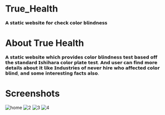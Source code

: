# True_Health
𝗔 𝘀𝘁𝗮𝘁𝗶𝗰 𝘄𝗲𝗯𝘀𝗶𝘁𝗲 𝗳𝗼𝗿 𝗰𝗵𝗲𝗰𝗸 𝗰𝗼𝗹𝗼𝗿 𝗯𝗹𝗶𝗻𝗱𝗻𝗲𝘀𝘀
# About True Health
𝗔 𝘀𝘁𝗮𝘁𝗶𝗰 𝘄𝗲𝗯𝘀𝗶𝘁𝗲 𝘄𝗵𝗶𝗰𝗵 𝗽𝗿𝗼𝘃𝗶𝗱𝗲𝘀 𝗰𝗼𝗹𝗼𝗿 𝗯𝗹𝗶𝗻𝗱𝗻𝗲𝘀𝘀 𝘁𝗲𝘀𝘁 𝗯𝗮𝘀𝗲𝗱 𝗼𝗳𝗳 𝘁𝗵𝗲 𝘀𝘁𝗮𝗻𝗱𝗮𝗿𝗱 𝗜𝘀𝗵𝗶𝗵𝗮𝗿𝗮 𝗰𝗼𝗹𝗼𝗿 𝗽𝗹𝗮𝘁𝗲 𝘁𝗲𝘀𝘁. 𝗔𝗻𝗱 𝘂𝘀𝗲𝗿 𝗰𝗮𝗻 𝗳𝗶𝗻𝗱 𝗺𝗼𝗿𝗲 𝗱𝗲𝘁𝗮𝗶𝗹𝘀 𝗮𝗯𝗼𝘂𝘁 𝗶𝘁 𝗹𝗶𝗸𝗲 𝗜𝗻𝗱𝘂𝘀𝘁𝗿𝗶𝗲𝘀 𝗼𝗳 𝗻𝗲𝘃𝗲𝗿 𝗵𝗶𝗿𝗲 𝘄𝗵𝗼 𝗮𝗳𝗳𝗲𝗰𝘁𝗲𝗱 𝗰𝗼𝗹𝗼𝗿 𝗯𝗹𝗶𝗻𝗱, 𝗮𝗻𝗱 𝘀𝗼𝗺𝗲 𝗶𝗻𝘁𝗲𝗿𝗲𝘀𝘁𝗶𝗻𝗴 𝗳𝗮𝗰𝘁𝘀 𝗮𝗹𝘀𝗼.
# Screenshots

![home](https://user-images.githubusercontent.com/97297260/156022099-b0a75640-e79c-4f92-be00-810beb19db19.png)
![2](https://user-images.githubusercontent.com/97297260/156181588-113c5e7c-e16b-48e4-b55e-d6bb8dec942e.png)
![3](https://user-images.githubusercontent.com/97297260/156181596-98fd03cb-3c1d-40ee-b99c-863774523b1a.png)
![4](https://user-images.githubusercontent.com/97297260/156181607-349d73e4-ffef-435d-8538-ab32a960a651.png)


